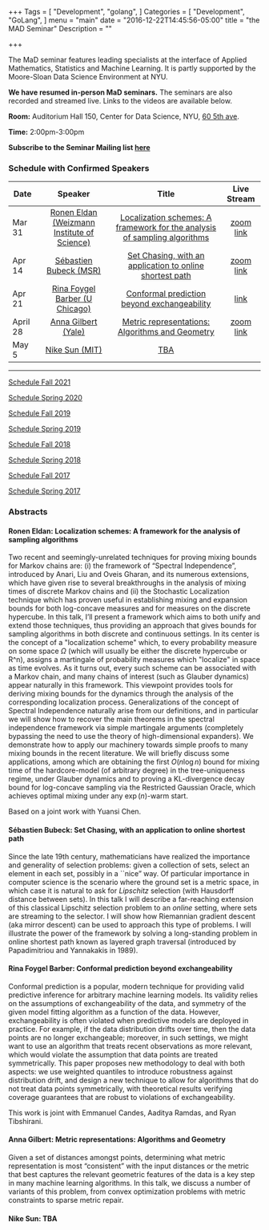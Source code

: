 +++
Tags = [
  "Development",
  "golang",
]
Categories = [
  "Development",
  "GoLang",
]
menu = "main"
date = "2016-12-22T14:45:56-05:00"
title = "the MAD Seminar"
Description = ""

+++

The MaD seminar features leading specialists at the interface
of Applied Mathematics, Statistics and Machine Learning. It is partly supported by the Moore-Sloan Data Science Environment at NYU.

**We have resumed in-person MaD seminars.** The seminars are also recorded and streamed live. Links to the videos are available below.

**Room:** Auditorium Hall 150, Center for Data Science, NYU, [60 5th ave](https://www.google.com/maps/place/NYU+Center+for+Data+Science/@40.735016,-73.9969907,17z/data=!3m1!4b1!4m5!3m4!1s0x89c2599787834ad9:0x5dd8af15d9fbc8a3!8m2!3d40.735016!4d-73.994802).

**Time:** 2:00pm-3:00pm

**Subscribe to the Seminar Mailing list [here](http://cims.nyu.edu/mailman/listinfo/mad)**


### Schedule with Confirmed Speakers


| Date        | Speaker       | Title | Live Stream
| ----------- |:-------------:|:-----------:|:-----------:|
| Mar 31 | [Ronen Eldan (Weizmann Institute of Science)](https://www.wisdom.weizmann.ac.il/~ronene/) |[Localization schemes: A framework for the analysis of sampling algorithms](#eldan)| [zoom link](https://nyu.zoom.us/j/94332538693)|
| Apr 14 | [Sébastien Bubeck (MSR)](http://sbubeck.com/) |[Set Chasing, with an application to online shortest path](#bubeck)| [zoom link](https://nyu.zoom.us/j/92524207563) |
| Apr 21 | [Rina Foygel Barber (U Chicago)](https://rinafb.github.io/) |[Conformal prediction beyond exchangeability](#barber)| [link](https://cimsnyu.hosted.panopto.com/Panopto/Pages/Viewer.aspx?id=e24c08f7-17e8-45a9-bb0a-ae76014386d0)|
| April 28 | [Anna Gilbert (Yale)](https://annacgilbert.github.io/) | [Metric representations: Algorithms and Geometry](#gilbert)| [zoom link](https://nyu.zoom.us/j/95030203355)|
| May 5| [Nike Sun (MIT)](https://math.mit.edu/~nsun/) |[TBA](#sun)||
---

[Schedule Fall 2021](https://mathsanddatanyu.github.io/website/seminar_fall2021/)

[Schedule Spring 2020](https://mathsanddatanyu.github.io/website/seminar_spring2020/)

[Schedule Fall 2019](https://mathsanddatanyu.github.io/website/seminar_fall2019/)

[Schedule Spring 2019](https://mathsanddatanyu.github.io/website/seminar_spring2019/)

[Schedule Fall 2018](https://mathsanddatanyu.github.io/website/seminar_fall2018/)

[Schedule Spring 2018](https://mathsanddatanyu.github.io/website/seminar_spring2018/)

[Schedule Fall 2017](https://mathsanddatanyu.github.io/website/seminar_fall2017/)

[Schedule Spring 2017](https://mathsanddatanyu.github.io/website/seminar_spring2017/)

### Abstracts
#### <a name='eldan'></a> Ronen Eldan: Localization schemes: A framework for the analysis of sampling algorithms

Two recent and seemingly-unrelated techniques for proving mixing bounds for Markov chains are: (i) the framework of “Spectral Independence”, introduced by Anari, Liu and Oveis Gharan, and its numerous extensions, which have given rise to several breakthroughs in the analysis of mixing times of discrete Markov chains and (ii) the Stochastic Localization technique which has proven useful in establishing mixing and expansion bounds for both log-concave measures and for measures on the discrete hypercube. In this talk, I’ll present a framework which aims to both unify and extend those techniques, thus providing an approach that gives bounds for sampling algorithms in both discrete and continuous settings. In its center is the concept of a "localization scheme" which, to every probability measure on some space $\Omega$ (which will usually be either the discrete hypercube or R^n), assigns a martingale of probability measures which "localize" in space as time evolves. As it turns out, every such scheme can be associated with a Markov chain, and many chains of interest (such as Glauber dynamics) appear naturally in this framework. This viewpoint provides tools for deriving mixing bounds for the dynamics through the analysis of the corresponding localization process. Generalizations of the concept of Spectral Independence naturally arise from our definitions, and in particular we will show how to recover the main theorems in the spectral independence framework via simple martingale arguments (completely bypassing the need to use the theory of high-dimensional expanders). We demonstrate how to apply our machinery towards simple proofs to many mixing bounds in the recent literature. We will briefly discuss some applications, among which are obtaining the first $O(n \log n)$ bound for mixing time of the hardcore-model (of arbitrary degree) in the tree-uniqueness regime, under Glauber dynamics and to proving a KL-divergence decay bound for log-concave sampling via the Restricted Gaussian Oracle, which achieves optimal mixing under any $\exp(n)$-warm start.

Based on a joint work with Yuansi Chen.

#### <a name='bubeck'></a> Sébastien Bubeck: Set Chasing, with an application to online shortest path

Since the late 19th century, mathematicians have realized the importance and generality of selection problems: given a collection of sets, select an element in each set, possibly in a ``nice” way. Of particular importance in computer science is the scenario where the ground set is a metric space, in which case it is natural to ask for *Lipschitz* selection (with Hausdorff distance between sets). In this talk I will describe a far-reaching extension of this classical Lipschitz selection problem to an *online* setting, where sets are streaming to the selector. I will show how Riemannian gradient descent (aka mirror descent) can be used to approach this type of problems. I will illustrate the power of the framework by solving a long-standing problem in online shortest path known as layered graph traversal (introduced by Papadimitriou and Yannakakis in 1989).

#### <a name='barber'></a> Rina Foygel Barber:  Conformal prediction beyond exchangeability

Conformal prediction is a popular, modern technique for providing valid predictive inference for arbitrary machine learning models. Its validity relies on the assumptions of exchangeability of the data, and symmetry of the given model fitting algorithm as a function of the data. However, exchangeability is often violated when predictive models are deployed in practice. For example, if the data distribution drifts over time, then the data points are no longer exchangeable; moreover, in such settings, we might want to use an algorithm that treats recent observations as more relevant, which would violate the assumption that data points are treated symmetrically. This paper proposes new methodology to deal with both aspects: we use weighted quantiles to introduce robustness against distribution drift, and design a new technique to allow for algorithms that do not treat data points symmetrically, with theoretical results verifying coverage guarantees that are robust to violations of exchangeability.

This work is joint with Emmanuel Candes, Aaditya Ramdas, and Ryan Tibshirani.

#### <a name='gilbert'></a> Anna Gilbert:  Metric representations: Algorithms and Geometry
Given a set of distances amongst points, determining what metric representation is most “consistent” with the input distances or the metric that best captures the relevant geometric features of the data is a key step in many machine learning algorithms. In this talk, we discuss a number of variants of this problem, from convex optimization problems with metric constraints to sparse metric repair.


#### <a name='sun'></a> Nike Sun:  TBA


